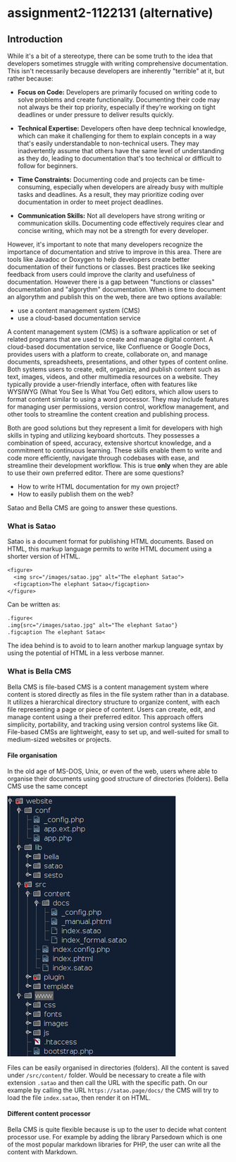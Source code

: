 # assignment2-1122131 (alternative)

## Introduction

While it's a bit of a stereotype, there can be some truth to the idea that developers sometimes struggle with writing comprehensive documentation.
This isn't necessarily because developers are inherently "terrible" at it, but rather because:

* **Focus on Code:** Developers are primarily focused on writing code to solve problems and create functionality.
Documenting their code may not always be their top priority, especially if they're working on tight deadlines or under pressure to deliver results quickly.

* **Technical Expertise:** Developers often have deep technical knowledge, which can make it challenging for them to explain concepts in a way that's easily understandable to non-technical users.
They may inadvertently assume that others have the same level of understanding as they do, leading to documentation that's too technical or difficult to follow for beginners.

* **Time Constraints:** Documenting code and projects can be time-consuming, especially when developers are already busy with multiple tasks and deadlines.
As a result, they may prioritize coding over documentation in order to meet project deadlines.

* **Communication Skills:** Not all developers have strong writing or communication skills.
Documenting code effectively requires clear and concise writing, which may not be a strength for every developer.

However, it's important to note that many developers recognize the importance of documentation and strive to improve in this area.
There are tools like Javadoc or Doxygen to help developers create better documentation of their functions or classes.
Best practices like seeking feedback from users could improve the clarity and usefulness of documentation.
However there is a gap between "functions or classes" documentation and "algorythm" documentation.
When is time to document an algorythm and publish this on the web, there are two options available:

* use a content management system (CMS)
* use a cloud-based documentation service

A content management system (CMS) is a software application or set of related programs that are used to create and manage digital content.
A cloud-based documentation service, like Confluence or Google Docs, provides users with a platform to create, collaborate on, and manage documents, spreadsheets, presentations, and other types of content online.
Both systems users to create, edit, organize, and publish content such as text, images, videos, and other multimedia resources on a website.
They typically provide a user-friendly interface, often with features like WYSIWYG (What You See Is What You Get) editors, which allow users to format content similar to using a word processor.
They may include features for managing user permissions, version control, workflow management, and other tools to streamline the content creation and publishing process.

Both are good solutions but they represent a limit for developers with high skills in typing and utilizing keyboard shortcuts.
They possesses a combination of speed, accuracy, extensive shortcut knowledge, and a commitment to continuous learning.
These skills enable them to write and code more efficiently, navigate through codebases with ease, and streamline their development workflow.
This is true **only** when they are able to use their own preferred editor.
There are some questions?

* How to write HTML documentation for my own project?
* How to easily publish them on the web?

Satao and Bella CMS are going to answer these questions.


### What is Satao
Satao is a document format for publishing HTML documents.
Based on HTML, this markup language permits to write HTML document using a shorter version of HTML.

```
<figure>
  <img src="/images/satao.jpg" alt="The elephant Satao">
  <figcaption>The elephant Satao</figcaption>
</figure>
```

Can be written as:

```
.figure<
.img{src="/images/satao.jpg" alt="The elephant Satao"}
.figcaption The elephant Satao<
```

The idea behind is to avoid to to learn another markup language syntax by using the potential of HTML in a less verbose manner.

### What is Bella CMS
Bella CMS is file-based CMS is a content management system where content is stored directly as files in the file system rather than in a database.
It utilizes a hierarchical directory structure to organize content, with each file representing a page or piece of content.
Users can create, edit, and manage content using a their preferred editor.
This approach offers simplicity, portability, and tracking using version control systems like Git.
File-based CMSs are lightweight, easy to set up, and well-suited for small to medium-sized websites or projects.

#### File organisation
In the old age of MS-DOS, Unix, or even of the web, users where able to organise their documents using good structure of directories (folders).
Bella CMS use the same concept


![](filesystem_layout2.png)

Files can be easily organised in directories (folders).
All the content is saved under `/src/content/` folder.
Would be necessary to create a file with extension `.satao` and then call the URL with the specific path.
On our example by calling the URL `https://satao.page/docs/` the CMS will try to load the file `index.satao`, then render it on HTML.

#### Different content processor
Bella CMS is quite flexible because is up to the user to decide what content processor use.
For example by adding the library Parsedown which is one of the most popular markdown libraries for PHP, the user can write all the content with Markdown.

